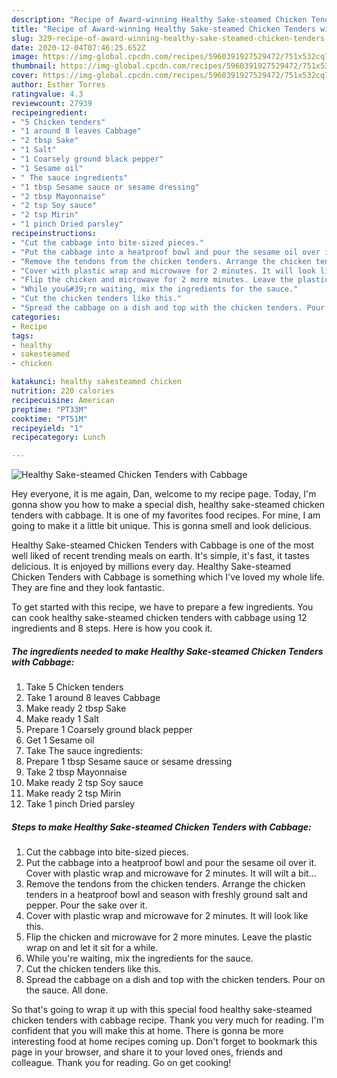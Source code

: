 ```yaml
---
description: "Recipe of Award-winning Healthy Sake-steamed Chicken Tenders with Cabbage"
title: "Recipe of Award-winning Healthy Sake-steamed Chicken Tenders with Cabbage"
slug: 329-recipe-of-award-winning-healthy-sake-steamed-chicken-tenders-with-cabbage
date: 2020-12-04T07:46:25.652Z
image: https://img-global.cpcdn.com/recipes/5960391927529472/751x532cq70/healthy-sake-steamed-chicken-tenders-with-cabbage-recipe-main-photo.jpg
thumbnail: https://img-global.cpcdn.com/recipes/5960391927529472/751x532cq70/healthy-sake-steamed-chicken-tenders-with-cabbage-recipe-main-photo.jpg
cover: https://img-global.cpcdn.com/recipes/5960391927529472/751x532cq70/healthy-sake-steamed-chicken-tenders-with-cabbage-recipe-main-photo.jpg
author: Esther Torres
ratingvalue: 4.3
reviewcount: 27939
recipeingredient:
- "5 Chicken tenders"
- "1 around 8 leaves Cabbage"
- "2 tbsp Sake"
- "1 Salt"
- "1 Coarsely ground black pepper"
- "1 Sesame oil"
- " The sauce ingredients"
- "1 tbsp Sesame sauce or sesame dressing"
- "2 tbsp Mayonnaise"
- "2 tsp Soy sauce"
- "2 tsp Mirin"
- "1 pinch Dried parsley"
recipeinstructions:
- "Cut the cabbage into bite-sized pieces."
- "Put the cabbage into a heatproof bowl and pour the sesame oil over it. Cover with plastic wrap and microwave for 2 minutes. It will wilt a bit..."
- "Remove the tendons from the chicken tenders. Arrange the chicken tenders in a heatproof bowl and season with freshly ground salt and pepper. Pour the sake over it."
- "Cover with plastic wrap and microwave for 2 minutes. It will look like this."
- "Flip the chicken and microwave for 2 more minutes. Leave the plastic wrap on and let it sit for a while."
- "While you&#39;re waiting, mix the ingredients for the sauce."
- "Cut the chicken tenders like this."
- "Spread the cabbage on a dish and top with the chicken tenders. Pour on the sauce. All done."
categories:
- Recipe
tags:
- healthy
- sakesteamed
- chicken

katakunci: healthy sakesteamed chicken 
nutrition: 220 calories
recipecuisine: American
preptime: "PT33M"
cooktime: "PT51M"
recipeyield: "1"
recipecategory: Lunch

---
```



![Healthy Sake-steamed Chicken Tenders with Cabbage](https://img-global.cpcdn.com/recipes/5960391927529472/751x532cq70/healthy-sake-steamed-chicken-tenders-with-cabbage-recipe-main-photo.jpg)

Hey everyone, it is me again, Dan, welcome to my recipe page. Today, I'm gonna show you how to make a special dish, healthy sake-steamed chicken tenders with cabbage. It is one of my favorites food recipes. For mine, I am going to make it a little bit unique. This is gonna smell and look delicious.

Healthy Sake-steamed Chicken Tenders with Cabbage is one of the most well liked of recent trending meals on earth. It's simple, it's fast, it tastes delicious. It is enjoyed by millions every day. Healthy Sake-steamed Chicken Tenders with Cabbage is something which I've loved my whole life. They are fine and they look fantastic.




To get started with this recipe, we have to prepare a few ingredients. You can cook healthy sake-steamed chicken tenders with cabbage using 12 ingredients and 8 steps. Here is how you cook it.

<!--inarticleads1-->

##### The ingredients needed to make Healthy Sake-steamed Chicken Tenders with Cabbage:

1. Take 5 Chicken tenders
1. Take 1 around 8 leaves Cabbage
1. Make ready 2 tbsp Sake
1. Make ready 1 Salt
1. Prepare 1 Coarsely ground black pepper
1. Get 1 Sesame oil
1. Take  The sauce ingredients:
1. Prepare 1 tbsp Sesame sauce or sesame dressing
1. Take 2 tbsp Mayonnaise
1. Make ready 2 tsp Soy sauce
1. Make ready 2 tsp Mirin
1. Take 1 pinch Dried parsley




<!--inarticleads2-->

##### Steps to make Healthy Sake-steamed Chicken Tenders with Cabbage:

1. Cut the cabbage into bite-sized pieces.
1. Put the cabbage into a heatproof bowl and pour the sesame oil over it. Cover with plastic wrap and microwave for 2 minutes. It will wilt a bit...
1. Remove the tendons from the chicken tenders. Arrange the chicken tenders in a heatproof bowl and season with freshly ground salt and pepper. Pour the sake over it.
1. Cover with plastic wrap and microwave for 2 minutes. It will look like this.
1. Flip the chicken and microwave for 2 more minutes. Leave the plastic wrap on and let it sit for a while.
1. While you&#39;re waiting, mix the ingredients for the sauce.
1. Cut the chicken tenders like this.
1. Spread the cabbage on a dish and top with the chicken tenders. Pour on the sauce. All done.




So that's going to wrap it up with this special food healthy sake-steamed chicken tenders with cabbage recipe. Thank you very much for reading. I'm confident that you will make this at home. There is gonna be more interesting food at home recipes coming up. Don't forget to bookmark this page in your browser, and share it to your loved ones, friends and colleague. Thank you for reading. Go on get cooking!
